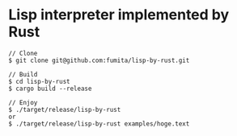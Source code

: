 # Lisp interpreter implemented by Rust

```
// Clone
$ git clone git@github.com:fumita/lisp-by-rust.git

// Build
$ cd lisp-by-rust
$ cargo build --release

// Enjoy
$ ./target/release/lisp-by-rust
or
$ ./target/release/lisp-by-rust examples/hoge.text
```
